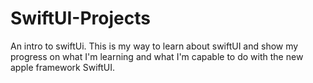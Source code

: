 # SwiftUI-Projects
An intro to swiftUi. This is my way to learn about swiftUI and show my progress on what I'm learning and what I'm capable to do with the new apple framework SwiftUI.

